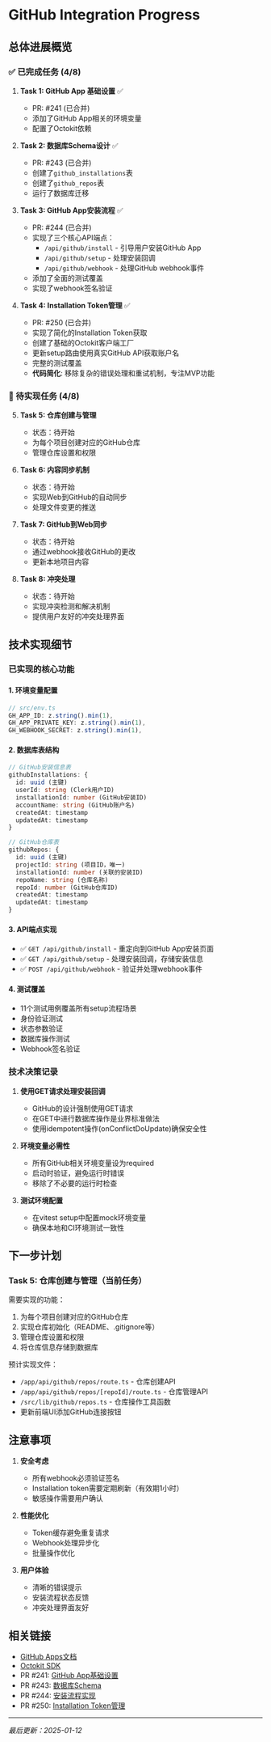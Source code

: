 # GitHub Integration Progress

## 总体进展概览

### ✅ 已完成任务 (4/8)

1. **Task 1: GitHub App 基础设置** ✅
   - PR: #241 (已合并)
   - 添加了GitHub App相关的环境变量
   - 配置了Octokit依赖

2. **Task 2: 数据库Schema设计** ✅ 
   - PR: #243 (已合并)
   - 创建了`github_installations`表
   - 创建了`github_repos`表
   - 运行了数据库迁移

3. **Task 3: GitHub App安装流程** ✅
   - PR: #244 (已合并)
   - 实现了三个核心API端点：
     - `/api/github/install` - 引导用户安装GitHub App
     - `/api/github/setup` - 处理安装回调
     - `/api/github/webhook` - 处理GitHub webhook事件
   - 添加了全面的测试覆盖
   - 实现了webhook签名验证

4. **Task 4: Installation Token管理** ✅
   - PR: #250 (已合并)
   - 实现了简化的Installation Token获取
   - 创建了基础的Octokit客户端工厂
   - 更新setup路由使用真实GitHub API获取账户名
   - 完整的测试覆盖
   - **代码简化**: 移除复杂的错误处理和重试机制，专注MVP功能

### 🚧 待实现任务 (4/8)

5. **Task 5: 仓库创建与管理**
   - 状态：待开始
   - 为每个项目创建对应的GitHub仓库
   - 管理仓库设置和权限

6. **Task 6: 内容同步机制**
   - 状态：待开始
   - 实现Web到GitHub的自动同步
   - 处理文件变更的推送

7. **Task 7: GitHub到Web同步**
   - 状态：待开始
   - 通过webhook接收GitHub的更改
   - 更新本地项目内容

8. **Task 8: 冲突处理**
   - 状态：待开始
   - 实现冲突检测和解决机制
   - 提供用户友好的冲突处理界面

## 技术实现细节

### 已实现的核心功能

#### 1. 环境变量配置
```typescript
// src/env.ts
GH_APP_ID: z.string().min(1),
GH_APP_PRIVATE_KEY: z.string().min(1),  
GH_WEBHOOK_SECRET: z.string().min(1),
```

#### 2. 数据库表结构
```typescript
// GitHub安装信息表
githubInstallations: {
  id: uuid (主键)
  userId: string (Clerk用户ID)
  installationId: number (GitHub安装ID)
  accountName: string (GitHub账户名)
  createdAt: timestamp
  updatedAt: timestamp
}

// GitHub仓库表
githubRepos: {
  id: uuid (主键)
  projectId: string (项目ID，唯一)
  installationId: number (关联的安装ID)
  repoName: string (仓库名称)
  repoId: number (GitHub仓库ID)
  createdAt: timestamp
  updatedAt: timestamp
}
```

#### 3. API端点实现
- ✅ `GET /api/github/install` - 重定向到GitHub App安装页面
- ✅ `GET /api/github/setup` - 处理安装回调，存储安装信息
- ✅ `POST /api/github/webhook` - 验证并处理webhook事件

#### 4. 测试覆盖
- 11个测试用例覆盖所有setup流程场景
- 身份验证测试
- 状态参数验证
- 数据库操作测试
- Webhook签名验证

### 技术决策记录

1. **使用GET请求处理安装回调**
   - GitHub的设计强制使用GET请求
   - 在GET中进行数据库操作是业界标准做法
   - 使用idempotent操作(onConflictDoUpdate)确保安全性

2. **环境变量必需性**
   - 所有GitHub相关环境变量设为required
   - 启动时验证，避免运行时错误
   - 移除了不必要的运行时检查

3. **测试环境配置**
   - 在vitest setup中配置mock环境变量
   - 确保本地和CI环境测试一致性

## 下一步计划

### Task 5: 仓库创建与管理（当前任务）

需要实现的功能：
1. 为每个项目创建对应的GitHub仓库
2. 实现仓库初始化（README、.gitignore等）
3. 管理仓库设置和权限
4. 将仓库信息存储到数据库

预计实现文件：
- `/app/api/github/repos/route.ts` - 仓库创建API
- `/app/api/github/repos/[repoId]/route.ts` - 仓库管理API
- `/src/lib/github/repos.ts` - 仓库操作工具函数
- 更新前端UI添加GitHub连接按钮

## 注意事项

1. **安全考虑**
   - 所有webhook必须验证签名
   - Installation token需要定期刷新（有效期1小时）
   - 敏感操作需要用户确认

2. **性能优化**
   - Token缓存避免重复请求
   - Webhook处理异步化
   - 批量操作优化

3. **用户体验**
   - 清晰的错误提示
   - 安装流程状态反馈
   - 冲突处理界面友好

## 相关链接

- [GitHub Apps文档](https://docs.github.com/en/apps)
- [Octokit SDK](https://github.com/octokit/octokit.js)
- PR #241: [GitHub App基础设置](https://github.com/uspark-hq/uspark/pull/241)
- PR #243: [数据库Schema](https://github.com/uspark-hq/uspark/pull/243)
- PR #244: [安装流程实现](https://github.com/uspark-hq/uspark/pull/244)
- PR #250: [Installation Token管理](https://github.com/uspark-hq/uspark/pull/250)

---
*最后更新：2025-01-12*